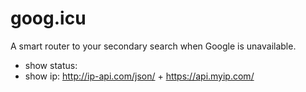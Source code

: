 # goog.icu

A smart router to your secondary search when Google is unavailable. 


- show status: 
- show ip: http://ip-api.com/json/ + https://api.myip.com/